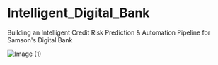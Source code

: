 # Intelligent_Digital_Bank
Building an Intelligent Credit Risk Prediction &amp; Automation Pipeline for Samson's Digital Bank

![Image (1)](https://github.com/user-attachments/assets/118dd495-1a10-4b36-956a-156f3de5d043)
